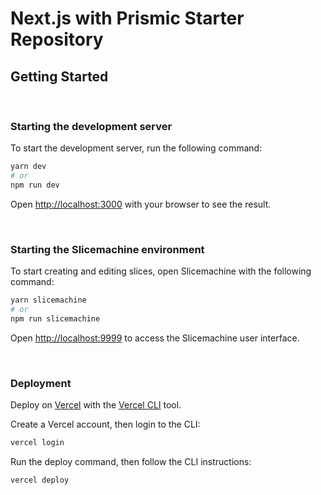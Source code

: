 # Next.js with Prismic Starter Repository

## Getting Started

<br>

### Starting the development server

To start the development server, run the following command:

```bash
yarn dev
# or
npm run dev
```

Open [http://localhost:3000](http://localhost:3000) with your browser to see the result.

<br>

### Starting the Slicemachine environment

To start creating and editing slices, open Slicemachine with the following command:

```bash
yarn slicemachine
# or
npm run slicemachine
```

Open [http://localhost:9999](http://localhost:9999) to access the Slicemachine user interface.

<br>

### Deployment

Deploy on [Vercel](https://vercel.com) with the [Vercel CLI](https://vercel.com/cli) tool. </br>

Create a Vercel account, then login to the CLI:

```bash
vercel login
```

Run the deploy command, then follow the CLI instructions:

```bash
vercel deploy
```
